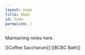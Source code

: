 ```yaml
---
layout: page
title: Home
id: home
permalink: /
---
```



Maintaining notes here. 

[[Coffee Saccharum]]
[[BCBC Bath]]

